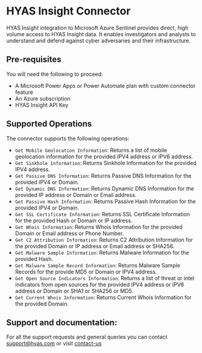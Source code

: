 # HYAS Insight Connector

HYAS Insight integration to Microsoft Azure Sentinel provides direct, high volume access to HYAS Insight data. It enables investigators and analysts to understand and defend against cyber adversaries and their infrastructure.

## Pre-requisites
You will need the following to proceed:
* A Microsoft Power Apps or Power Automate plan with custom connector feature
* An Azure subscription
* HYAS Insight API Key

## Supported Operations
The connector supports the following operations:
* `Get Mobile Geolocation Information`: Returns a list of mobile geolocation information for the provided IPV4 address or IPV6 address.
* `Get Sinkhole Information`: Returns Sinkhole Information for the provided IPV4 address.
* `Get Passive DNS Information`: Returns Passive DNS Information for the provided IPV4 or Domain.
* `Get Dynamic DNS Information`: Returns Dynamic DNS Information for the provided IP address or Domain or Email address.
* `Get Passive Hash Information`: Returns Passive Hash Information for the provided IPV4 or Domain.
* `Get SSL Certificate Information`: Returns SSL Certificate Information for the provided Hash or Domain or IP address.
* `Get Whois Information`: Returns Whois Information for the provided Domain or Email address or Phone Number.
* `Get C2 Attribution Information`: Returns C2 Attribution Information for the provided Domain or IP address or Email address or SHA256.
* `Get Malware Sample Information`: Returns Malware Information for the provided Hash.
* `Get Malware Sample Record Information`: Returns Malware Sample Records for the provide MD5 or Domain or IPV4 address.
* `Get Open Source Indicators Information`: Returns a list of threat or intel indicators from open sources for the provided IPV4 address or IPV6 address or Domain or SHA1 or SHA256 or MD5.
* `Get Current Whois Information`: Returns Current Whois Information for the provided Domain.


## Support and documentation: 
For all the support requests and general queries you can contact support@hyas.com or visit [contact-us](https://www.hyas.com/contact)
